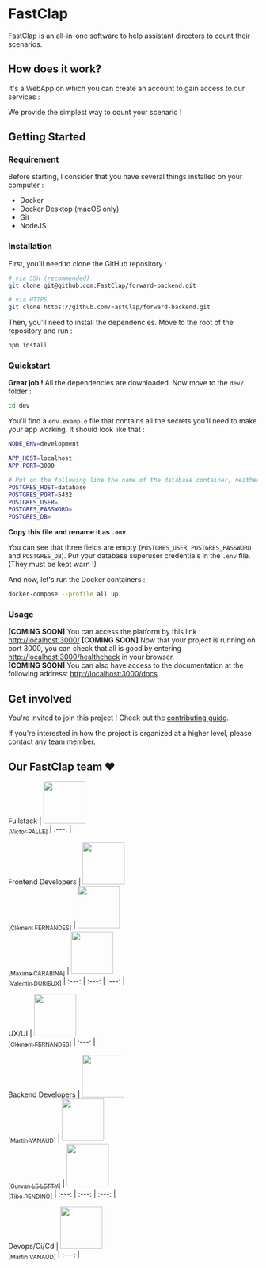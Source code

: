 # FastClap

FastClap is an all-in-one software to help assistant directors to count their scenarios.

## How does it work?

It's a WebApp on which you can create an account to gain access to our services :

We provide the simplest way to count your scenario !

## Getting Started

### Requirement

Before starting, I consider that you have several things installed on your computer :
- Docker
- Docker Desktop (macOS only)
- Git
- NodeJS

### Installation

First, you'll need to clone the GitHub repository :
```bash
# via SSH (recommended)
git clone git@github.com:FastClap/forward-backend.git

# via HTTPS
git clone https://github.com/FastClap/forward-backend.git
```

Then, you'll need to install the dependencies.
Move to the root of the repository and run :
```bash
npm install
```

### Quickstart

**Great job !** All the dependencies are downloaded.
Now move to the `dev/` folder :
```bash
cd dev
```

You'll find a `env.example` file that contains all the secrets you'll need to make your app working.
It should look like that :
```bash
NODE_ENV=development

APP_HOST=localhost
APP_PORT=3000

# Put on the following line the name of the database container, neither localhost nor 127.0.0.1
POSTGRES_HOST=database
POSTGRES_PORT=5432
POSTGRES_USER=
POSTGRES_PASSWORD=
POSTGRES_DB=
```

**Copy this file and rename it as `.env`**

You can see that three fields are empty (`POSTGRES_USER`, `POSTGRES_PASSWORD` and `POSTGRES_DB`).
Put your database superuser credentials in the `.env` file. (They must be kept warn !)

And now, let's run the Docker containers :
```bash
docker-compose --profile all up
```

### Usage

**[COMING SOON]** You can access the platform by this link :  [http://localhost:3000/](http://localhost:3000/)
**[COMING SOON]** Now that your project is running on port 3000, you can check that all is good by entering [http://localhost:3000/healthcheck](http://localhost:3000/healthcheck) in your browser.</br>
**[COMING SOON]** You can also have access to the documentation at the following address:  [http://localhost:3000/docs](http://localhost:3000/docs)

## Get involved

You're invited to join this project ! Check out the [contributing guide](./CONTRIBUTING.md).

If you're interested in how the project is organized at a higher level, please contact any team member.

## Our FastClap team :heart:

Fullstack
| [<img src="https://github.com/victorpalle.png?size=85" width=85><br><sub>[Victor PALLE]</sub>](https://github.com/victorpalle)
| :---: |

Frontend Developers
| [<img src="https://github.com/Clement-Fernandes.png?size=85" width=85><br><sub>[Clément FERNANDES]</sub>](https://github.com/Clement-Fernandes) | [<img src="https://github.com/maxime-carabina.png?size=85" width=85><br><sub>[Maxime CARABINA]</sub>](https://github.com/maxime-carabina) | [<img src="https://github.com/ValentinDurieux.png?size=85" width=85><br><sub>[Valentin DURIEUX]</sub>](https://github.com/ValentinDurieux)
| :---: | :---: | :---: |

UX/UI
| [<img src="https://github.com/Clement-Fernandes.png?size=85" width=85><br><sub>[Clément FERNANDES]</sub>](https://github.com/Clement-Fernandes)
| :---: |

Backend Developers
| [<img src="https://github.com/martinvanaud.png?size=85" width=85><br><sub>[Martin VANAUD]</sub>](https://github.com/martinvanaud) | [<img src="https://github.com/Gurvan-Le-Letty.png?size=85" width=85><br><sub>[Gurvan LE LETTY]</sub>](https://github.com/Gurvan-Le-Letty) | [<img src="https://github.com/tibo-pdn.png?size=85" width=85><br><sub>[Tibo PENDINO]</sub>](https://github.com/tibo-pdn)
| :---: | :---: | :---: |

Devops/Ci/Cd
| [<img src="https://github.com/martinvanaud.png?size=85" width=85><br><sub>[Martin VANAUD]</sub>](https://github.com/martinvanaud)
| :---: |
